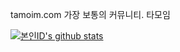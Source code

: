tamoim.com
가장 보통의 커뮤니티. 타모임


[![본인ID's github stats](https://github-readme-stats.vercel.app/api/top-langs/?username=rowonss&show_icons=true&hide_border=true&title_color=004386&icon_color=004386&layout=compact)](https://github.com/rowonss)
